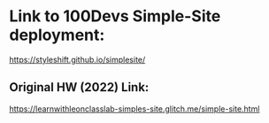 # Link to 100Devs Simple-Site deployment:

https://styleshift.github.io/simplesite/

## Original HW (2022) Link:

https://learnwithleonclasslab-simples-site.glitch.me/simple-site.html
